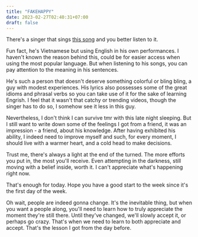 ```yaml
---
title: "FAKEHAPPY"
date: 2023-02-27T02:40:31+07:00
draft: false
---
```

There's a singer that sings [this song](https://www.youtube.com/watch?v=SaZ247exE0o) and you better listen to it. 
<!--more-->

Fun fact, he's Vietnamese but using English in his own performances. I haven't known the reason behind this, could be for easier access when using the most popular language. But when listening to his songs, you can pay attention to the meaning in his sentences.

He's such a person that doesn't deserve something colorful or bling bling, a guy with modest experiences. His lyrics also possesses some of the great idioms and phrasal verbs so you can take use of it for the sake of learning Engrish. I feel that it wasn't that catchy or trending videos, though the singer has to do so, I somehow see it less in this guy.

Nevertheless, I don't think I can survive tmr with this late night sleeping. But I still want to write down some of the feelings I got from a friend, it was an impression - a friend, about his knowledge. After having exhibited his ability, I indeed need to improve myself and such, for every moment, I should live with a warmer heart, and a cold head to make decisions.

Trust me, there's always a light at the end of the turned. The more efforts you put in, the most you'll receive. Even attempting in the darkness, still moving with a belief inside, worth it. I can't appreciate what's happening right now. 

That's enough for today. Hope you have a good start to the week since it's the first day of the week.

Oh wait, people are indeed gonna change. It's the inevitable thing, but when you want a people along, you'll need to learn how to truly appreciate the moment they're still there. Until they've changed, we'll slowly accept it, or perhaps go crazy. That's when we need to learn to both appreciate and accept. That's the lesson I got from the day before.